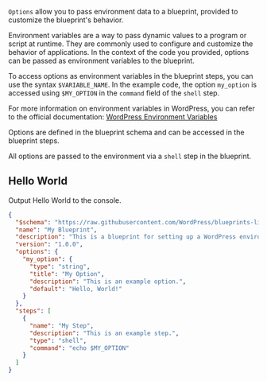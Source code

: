 `Options` allow you to pass environment data to a blueprint, provided to customize the blueprint's behavior. 

Environment variables are a way to pass dynamic values to a program or script at runtime. They are commonly used to configure and customize the behavior of applications. In the context of the code you provided, options can be passed as environment variables to the blueprint.

To access options as environment variables in the blueprint steps, you can use the syntax `$VARIABLE_NAME`. In the example code, the option `my_option` is accessed using `$MY_OPTION` in the `command` field of the `shell` step.

For more information on environment variables in WordPress, you can refer to the official documentation: [WordPress Environment Variables](https://developer.wordpress.org/cli/commands/config/set/#options-for-environment-variables)



Options are defined in the blueprint schema and can be accessed in the blueprint steps.

All options are passed to the environment via a `shell` step in the blueprint.


## Hello World
Output Hello World to the console.

```json
{
  "$schema": "https://raw.githubusercontent.com/WordPress/blueprints-library/main/examples/blueprint-schema.json",
  "name": "My Blueprint",
  "description": "This is a blueprint for setting up a WordPress environment.",
  "version": "1.0.0",
  "options": {
    "my_option": {
      "type": "string",
      "title": "My Option",
      "description": "This is an example option.",
      "default": "Hello, World!"
    }
  },
  "steps": [
    {
      "name": "My Step",
      "description": "This is an example step.",
      "type": "shell",
      "command": "echo $MY_OPTION"
    }
  ]
}
``` 